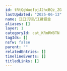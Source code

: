 ```yaml
---
id: tRtQgWuefpjJ2hcBQz_ZG
lastUpdated: "2025-06-13"
name: 江口沉银/江藏锢金
aliases: []
layer: 1
categoryId: cat_KRnRW8TN
tagIds: []
nsfw: false
parent: ""
relatedEntries: []
timelineEvents: []
titledLinks: []
---
```


